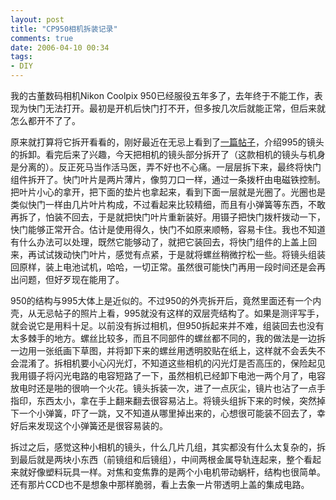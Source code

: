 ```yaml
---
layout: post
title: "CP950相机拆装记录"
comments: true
date: 2006-04-10 00:34
tags:
- DIY
---
```

我的古董数码相机Nikon Coolpix 950已经服役五年多了，去年终于不能工作，表现为快门无法打开。最初是开机后快门打不开，但多按几次后就能正常，但后来就怎么都开不了了。

原来就打算将它拆开看看的，刚好最近在无忌上看到了[一篇帖子](http://www.xitek.com/forum/showthread.php?threadid=323436)，介绍995的镜头的拆卸。看完后来了兴趣，今天把相机的镜头部分拆开了（这款相机的镜头与机身是分离的）。反正死马当作活马医，弄不好也不心痛。一层层拆下来，最终将快门组件拆开了。快门叶片是两片薄片，像剪刀口一样，通过一条拨杆由电磁铁控制。把叶片小心的拿开，把下面的垫片也拿起来，看到下面一层就是光圈了。光圈也是类似快门一样由几片叶片构成，不过看起来比较精细，而且有小弹簧等东西，不敢再拆了，怕装不回去，于是就把快门叶片重新装好。用镊子把快门拨杆拨动一下，快门能够正常开合。估计是使用得久，快门不如原来顺畅，容易卡住。我也不知道有什么办法可以处理，既然它能够动了，就把它装回去，将快门组件的上盖上回来，再试试拨动快门叶片，感觉有点紧，于是就将螺丝稍微拧松一些。将镜头组装回原样，装上电池试机，哈哈，一切正常。虽然很可能快门再用一段时间还是会再出问题，但好歹现在能用了。

950的结构与995大体上是近似的。不过950的外壳拆开后，竟然里面还有一个内壳，从无忌帖子的照片上看，995就没有这样的双层壳结构了。如果是测评写手，就会说它是用料十足。以前没有拆过相机，但950拆起来并不难，组装回去也没有太多棘手的地方。螺丝比较多，而且不同部件的螺丝都不同的，我的做法是一边拆一边用一张纸画下草图，并将卸下来的螺丝用透明胶贴在纸上，这样就不会丢失不会混淆了。拆相机要小心闪光灯，不知道这些相机的闪光灯是否高压的，保险起见我用镊子将闪光电路的电容短路了一下，虽然相机已经卸下电池一两个月了，电容放电时还是啪的很响一个火花。镜头拆装一次，进了一点灰尘，镜片也沾了一点手指印，东西太小，拿在手上翻来翻去很容易沾上。将镜头组拆下来的时候，突然掉下一个小弹簧，吓了一跳，又不知道从哪里掉出来的，心想很可能装不回去了，幸好后来发现这个小弹簧还是很容易装的。

拆过之后，感觉这种小相机的镜头，什么几片几组，其实都没有什么太复杂的，拆到最后就是两块小东西（前镜组和后镜组），中间两根金属导轨连起来，整个看起来就好像塑料玩具一样。对焦和变焦靠的是两个小电机带动蜗杆，结构也很简单。还有那片CCD也不是想象中那样脆弱，看上去象一片带透明上盖的集成电路。
